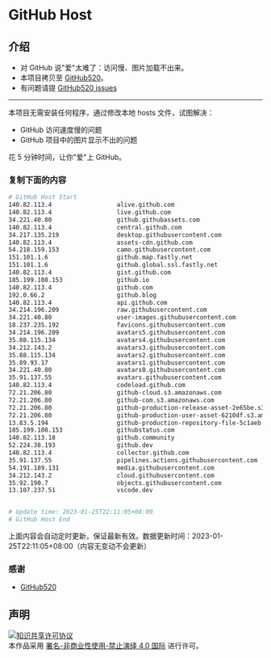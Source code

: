# GitHub Host
## 介绍
- 对 GitHub 说"爱"太难了：访问慢、图片加载不出来。
- 本项目拷贝至 [GitHub520](https://github.com/521xueweihan/GitHub520)。
- 有问题请提 [GitHub520 issues](https://github.com/521xueweihan/GitHub520/issues/new)

---

本项目无需安装任何程序，通过修改本地 hosts 文件，试图解决：
- GitHub 访问速度慢的问题
- GitHub 项目中的图片显示不出的问题

花 5 分钟时间，让你"爱"上 GitHub。

### 复制下面的内容
```bash
# GitHub Host Start
140.82.113.4                  alive.github.com
140.82.113.4                  live.github.com
34.221.40.80                  github.githubassets.com
140.82.113.4                  central.github.com
34.217.135.219                desktop.githubusercontent.com
140.82.113.4                  assets-cdn.github.com
54.218.159.153                camo.githubusercontent.com
151.101.1.6                   github.map.fastly.net
151.101.1.6                   github.global.ssl.fastly.net
140.82.113.4                  gist.github.com
185.199.108.153               github.io
140.82.113.4                  github.com
192.0.66.2                    github.blog
140.82.113.4                  api.github.com
34.214.196.209                raw.githubusercontent.com
34.221.40.80                  user-images.githubusercontent.com
18.237.235.192                favicons.githubusercontent.com
34.214.196.209                avatars5.githubusercontent.com
35.88.115.134                 avatars4.githubusercontent.com
34.212.143.2                  avatars3.githubusercontent.com
35.88.115.134                 avatars2.githubusercontent.com
35.89.93.17                   avatars1.githubusercontent.com
34.221.40.80                  avatars0.githubusercontent.com
35.91.137.55                  avatars.githubusercontent.com
140.82.113.4                  codeload.github.com
72.21.206.80                  github-cloud.s3.amazonaws.com
72.21.206.80                  github-com.s3.amazonaws.com
72.21.206.80                  github-production-release-asset-2e65be.s3.amazonaws.com
72.21.206.80                  github-production-user-asset-6210df.s3.amazonaws.com
13.83.5.194                   github-production-repository-file-5c1aeb.s3.amazonaws.com
185.199.108.153               githubstatus.com
140.82.113.18                 github.community
52.224.38.193                 github.dev
140.82.113.4                  collector.github.com
35.91.137.55                  pipelines.actions.githubusercontent.com
54.191.189.131                media.githubusercontent.com
34.212.143.2                  cloud.githubusercontent.com
35.92.190.7                   objects.githubusercontent.com
13.107.237.51                 vscode.dev


# Update time: 2023-01-25T22:11:05+08:00
# GitHub Host End

```
上面内容会自动定时更新，保证最新有效。数据更新时间：2023-01-25T22:11:05+08:00（内容无变动不会更新）

### 感谢

- [GitHub520](https://github.com/521xueweihan/GitHub520)

## 声明
<a rel="license" href="https://creativecommons.org/licenses/by-nc-nd/4.0/deed.zh"><img alt="知识共享许可协议" style="border-width: 0" src="https://licensebuttons.net/l/by-nc-nd/4.0/88x31.png"></a><br>本作品采用 <a rel="license" href="https://creativecommons.org/licenses/by-nc-nd/4.0/deed.zh">署名-非商业性使用-禁止演绎 4.0 国际</a> 进行许可。
